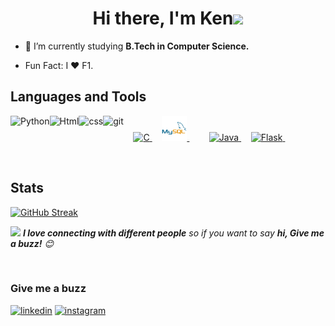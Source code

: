 # <div align="center">Hi there, I'm Ken<img src="https://raw.githubusercontent.com/MartinHeinz/MartinHeinz/master/wave.gif" width="30px"> </div>

    
- 🔭 I’m currently studying **B.Tech in Computer Science.**
  
- Fun Fact: I ❤️ F1.
  <br>

## Languages and Tools

<p align="left">
    <!-- Python -->
    <a href="https://www.python.org" target="_blank">
        <img align="left" alt="Python" height ="42px" src="https://raw.githubusercontent.com/rahul-jha98/github_readme_icons/main/language_and_tools/square/python/python.svg">
    </a>
    &nbsp;&nbsp;&nbsp;
    <!-- C -->
    <a href="https://docs.microsoft.com/en-us/cpp/?view=msvc-170" target="_blank" rel="noreferrer">
        <img src="https://raw.githubusercontent.com/danielcranney/readme-generator/main/public/icons/skills/c-colored.svg" width="36" height="42px" alt="C" />
    </a>
    &nbsp;&nbsp;&nbsp;
    <a href="https://www.mysql.com/" target="_blank" rel="noreferrer">
        <img src="https://raw.githubusercontent.com/devicons/devicon/master/icons/mysql/mysql-original-wordmark.svg" alt="mysql" width="40" height="40"/>
    </a>
    &nbsp;&nbsp;&nbsp;
<!--     <a href="https://pandas.pydata.org/" target="_blank" rel="noreferrer">
        <img src="https://raw.githubusercontent.com/devicons/devicon/2ae2a900d2f041da66e950e4d48052658d850630/icons/pandas/pandas-original.svg" alt="pandas" width="40" height="40"/>
    </a> -->
    &nbsp;&nbsp;&nbsp;
    <a href="https://www.oracle.com/java/" target="_blank" rel="noreferrer">
        <img src="https://raw.githubusercontent.com/danielcranney/readme-generator/main/public/icons/skills/java-colored.svg" width="36" height="42px" alt="Java" />
    </a>
    &nbsp;&nbsp;&nbsp;
    <a href="https://flask.palletsprojects.com/en/2.0.x/" target="_blank" rel="noreferrer">
        <img src="https://raw.githubusercontent.com/danielcranney/readme-generator/main/public/icons/skills/flask-colored.svg" width="36" height="42px" alt="Flask" />
    </a>
    &nbsp;&nbsp;&nbsp;
    <a href="https://html.com/" target="_blank">
        <img align="left" alt="Html" height ="42px" src="https://raw.githubusercontent.com/rahul-jha98/github_readme_icons/main/language_and_tools/square/html/html.svg">
    </a>
    &nbsp;&nbsp;&nbsp;
    <a href="https://www.w3schools.com/css/css_intro.asp" target="_blank">
        <img align="left" alt="css" height ="42px" src="https://raw.githubusercontent.com/rahul-jha98/github_readme_icons/main/language_and_tools/square/css/css.svg">
    </a>
    &nbsp;&nbsp;&nbsp;
    <a href="https://git-scm.com/" target="_blank">
        <img src="https://raw.githubusercontent.com/rahul-jha98/github_readme_icons/main/language_and_tools/square/git-scm/git-scm.svg" align="left" alt="git" height='42px'/>
    </a>
</p>
<br>

## Stats


[![GitHub Streak](https://github-readme-streak-stats.herokuapp.com?user=afreenpoly&theme=github-dark&hide_border=true&date_format=j%20M%5B%20Y%5D)](https://git.io/streak-stats)

</div>

<img src="https://media.giphy.com/media/LnQjpWaON8nhr21vNW/giphy.gif" width="60"> <em><b>I love connecting with different people</b> so if you want to say <b>hi, Give me a buzz!</b> 😊</em>

<br>

### Give me a buzz
[<img src='https://img.icons8.com/fluent/50/000000/linkedin.png' alt='linkedin' height='40'>](https://www.linkedin.com/in/ken-t-shine-4543331aa/) 
[<img src='https://img.icons8.com/fluent/50/000000/instagram-new.png' alt='instagram' height='40'>](https://www.instagram.com/kenntshine)  
 




  <br>
  <br>


